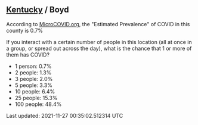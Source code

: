 
## [Kentucky](/united-states/kentucky) / Boyd

According to [MicroCOVID.org](http://microcovid.org),
the "Estimated Prevalence" of COVID in this county is 0.7%

If you interact with a certain number of people in this location
(all at once in a group, or spread out across the day), what is the chance that
1 or more of them has COVID?

- 1 person: 0.7%
- 2 people: 1.3%
- 3 people: 2.0%
- 5 people: 3.3%
- 10 people: 6.4%
- 25 people: 15.3%
- 100 people: 48.4%

Last updated: 2021-11-27 00:35:02.512314 UTC
